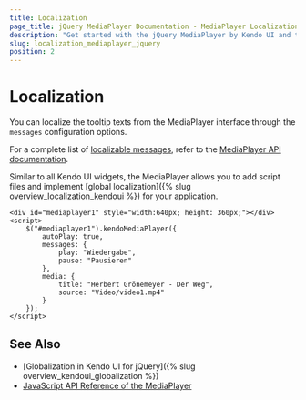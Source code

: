 ```yaml
---
title: Localization
page_title: jQuery MediaPlayer Documentation - MediaPlayer Localization
description: "Get started with the jQuery MediaPlayer by Kendo UI and translate its messages for different culture locales."
slug: localization_mediaplayer_jquery
position: 2
---
```


# Localization

You can localize the tooltip texts from the MediaPlayer interface through the `messages` configuration options.

For a complete list of [localizable messages](/api/javascript/ui/mediaplayer/configuration/messages), refer to the [MediaPlayer API documentation](/api/javascript/ui/mediaplayer).

Similar to all Kendo UI widgets, the MediaPlayer allows you to add script files and implement [global localization]({% slug overview_localization_kendoui %}) for your application.

```dojo
<div id="mediaplayer1" style="width:640px; height: 360px;"></div>
<script>
    $("#mediaplayer1").kendoMediaPlayer({
        autoPlay: true,
        messages: {
            play: "Wiedergabe",
            pause: "Pausieren"
        },
        media: {
            title: "Herbert Grönemeyer - Der Weg",
            source: "Video/video1.mp4"
        }
    });
</script>
```

## See Also

* [Globalization in Kendo UI for jQuery]({% slug overview_kendoui_globalization %})
* [JavaScript API Reference of the MediaPlayer](/api/javascript/ui/mediaplayer)
